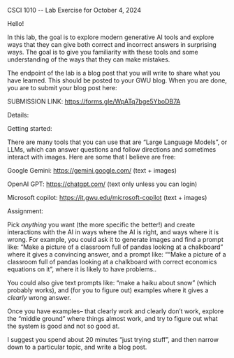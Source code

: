 CSCI 1010 -- Lab Exercise for October 4, 2024

Hello!

In this lab, the goal is to explore modern generative AI tools and explore ways that they can give both correct and incorrect answers in surprising ways.  The goal is to give you familiarity with these tools and some understanding of the ways that they can make mistakes.

The endpoint of the lab is a blog post that you will write to share what you have learned.  This should be posted to your GWU blog.  When you are done, you are to submit your blog post here:

SUBMISSION LINK: https://forms.gle/WpATq7bge5YboDB7A

Details:


Getting started:

There are many tools that you can use that are “Large Language Models”, or LLMs, which can answer questions and follow directions and sometimes interact with images.  Here are some that I believe are free:

Google Gemini:
https://gemini.google.com/ (text + images)

OpenAI GPT:
https://chatgpt.com/ (text only unless you can login)

Microsoft copilot:
https://it.gwu.edu/microsoft-copilot (text + images)

Assignment:

Pick *anything* you want (the more specific the better!) and create interactions with the AI in ways where the AI is right, and ways where it is wrong.  For example, you could ask it to generate images and find a prompt like: “Make a picture of a classroom full of pandas looking at a chalkboard” where it gives a convincing answer, and a prompt like: ““Make a picture of a classroom full of pandas looking at a chalkboard with correct economics equations on it”, where it is likely to have problems..

You could also give text prompts like: “make a haiku about snow” (which probably works), and (for you to figure out) examples where it gives a *clearly* wrong answer.

Once you have examples– that clearly work and clearly don’t work, explore the “middle ground” where things almost work, and try to figure out what the system is good and not so good at.

I suggest you spend about 20 minutes “just trying stuff”, and then narrow down to a particular topic, and write a blog post.
